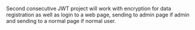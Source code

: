 Second consecutive JWT project will work with encryption for data registration as well as login to a web page, sending to admin page if admin and sending to a normal page if normal user.
